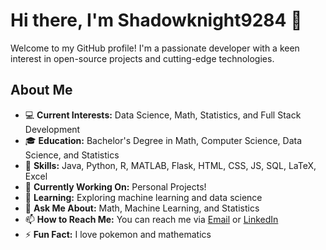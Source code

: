 # Hi there, I'm Shadowknight9284 👋

Welcome to my GitHub profile! I'm a passionate developer with a keen interest in open-source projects and cutting-edge technologies.

## About Me

- 💻 **Current Interests:** Data Science, Math, Statistics, and Full Stack Development
- 🎓 **Education:** Bachelor's Degree in Math, Computer Science, Data Science, and Statistics 
- 🌟 **Skills:** Java, Python, R, MATLAB, Flask, HTML, CSS, JS, SQL, LaTeX, Excel
- 🔭 **Currently Working On:** Personal Projects! 
- 🌱 **Learning:** Exploring machine learning and data science
- 💬 **Ask Me About:** Math, Machine Learning, and Statistics 
- 📫 **How to Reach Me:** You can reach me via [Email](mailto:pt422@scarletmail.rutgers.edu) or [LinkedIn](https://www.linkedin.com/in/pranav-tikkawar)
- ⚡ **Fun Fact:** I love pokemon and mathematics

